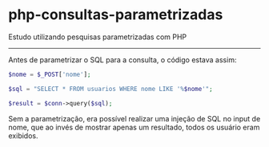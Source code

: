 # php-consultas-parametrizadas
Estudo utilizando pesquisas parametrizadas com PHP

<hr />

Antes de parametrizar o SQL para a consulta, o código estava assim:

````php
$nome = $_POST['nome'];

$sql = "SELECT * FROM usuarios WHERE nome LIKE '%$nome'";

$result = $conn->query($sql);
````

Sem a parametrização, era possível realizar uma injeção de SQL no input de nome, que ao invés de mostrar apenas um resultado, todos os usuário eram exibidos. 
